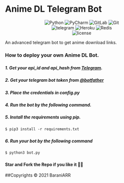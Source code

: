 # Anime DL Telegram Bot

<div align="center">
<img alt="Python" src="https://img.shields.io/badge/python-%2314354C.svg?&style=for-the-badge&logo=python&logoColor=white"/>
<img alt="PyCharm" src="https://img.shields.io/badge/PyCharm-000000.svg?&style=for-the-badge&logo=PyCharm&logoColor=white"/>
<img alt="GitLab" src="https://img.shields.io/badge/gitlab-%23181717.svg?&style=for-the-badge&logo=gitlab&logoColor=white"/>
<img alt="Git" src="https://img.shields.io/badge/git-%23F05033.svg?&style=for-the-badge&logo=git&logoColor=white"/>
</div>

<div align="center">
<img alt="telegram" src="https://img.shields.io/badge/Telegram-2CA5E0?style=for-the-badge&logo=telegram&logoColor=white" />
<img alt="Heroku" src="https://img.shields.io/badge/heroku-%23430098.svg?&style=for-the-badge&logo=heroku&logoColor=white"/>
<img alt="Redis" src="https://img.shields.io/badge/redis-%23DD0031.svg?&style=for-the-badge&logo=redis&logoColor=white"/>
</div>

<div align="center">
<img alt="license" src="https://img.shields.io/badge/License-MIT-yellow.svg"/>
</div>

An advanced telegram bot to get anime download links.

### How to deploy your own Anime DL Bot.
###
##### 1. Get your api_id and api_hash from [Telegram](telegram.org).
##### 2. Get your telegram bot token from [@botfather](https://t.me/botfather)
##### 3. Place the credentials in config.py
##### 4. Run the bot by the following command.
##### 5. Install the requirements using pip.

```
$ pip3 install -r requirements.txt
```
###
##### 6. Run your bot by the following command

```
$ python3 bot.py
```
###
#### Star and Fork the Repo if you like it 💖💖
##Copyrights © 2021 BaraniARR
